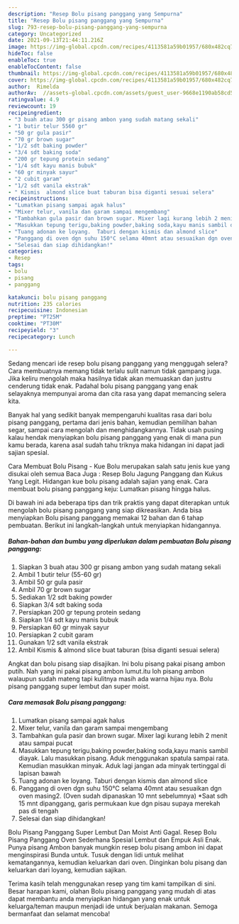 ```yaml
---
description: "Resep Bolu pisang panggang yang Sempurna"
title: "Resep Bolu pisang panggang yang Sempurna"
slug: 793-resep-bolu-pisang-panggang-yang-sempurna
category: Uncategorized
date: 2021-09-13T21:44:11.216Z
image: https://img-global.cpcdn.com/recipes/4113581a59b01957/680x482cq70/bolu-pisang-panggang-foto-resep-utama.jpg
hideToc: false
enableToc: true
enableTocContent: false
thumbnail: https://img-global.cpcdn.com/recipes/4113581a59b01957/680x482cq70/bolu-pisang-panggang-foto-resep-utama.jpg
cover: https://img-global.cpcdn.com/recipes/4113581a59b01957/680x482cq70/bolu-pisang-panggang-foto-resep-utama.jpg
author:  Rimelda
authorAv:  //assets-global.cpcdn.com/assets/guest_user-9668e1190ab58cd58d666d5934e79c79da2e02f4421a6ed9abc4b163da97d6e7.png
ratingvalue: 4.9
reviewcount: 19
recipeingredient:
- "3 buah atau 300 gr pisang ambon yang sudah matang sekali"
- "1 butir telur 5560 gr"
- "50 gr gula pasir"
- "70 gr brown sugar"
- "1/2 sdt baking powder"
- "3/4 sdt baking soda"
- "200 gr tepung protein sedang"
- "1/4 sdt kayu manis bubuk"
- "60 gr minyak sayur"
- "2 cubit garam"
- "1/2 sdt vanila ekstrak"
- " Kismis  almond slice buat taburan bisa diganti sesuai selera"
recipeinstructions:
- "Lumatkan pisang sampai agak halus"
- "Mixer telur, vanila dan garam sampai mengembang"
- "Tambahkan gula pasir dan brown sugar. Mixer lagi kurang lebih 2 menit atau sampai pucat"
- "Masukkan tepung terigu,baking powder,baking soda,kayu manis sambil diayak. Lalu masukkan pisang. Aduk menggunakan spatula sampai rata. Kemudian masukkan minyak. Aduk lagi jangan ada minyak tertinggal di lapisan bawah"
- "Tuang adonan ke loyang.  Taburi dengan kismis dan almond slice"
- "Panggang di oven dgn suhu 150°C selama 40mnt atau sesuaikan dgn oven masing2. (Oven sudah dipanaskan 10 mnt sebelumnya) *Saat sdh 15 mnt dipanggang, garis permukaan kue dgn pisau supaya merekah pas di tengah"
- "Selesai dan siap dihidangkan!"
categories:
- Resep
tags:
- bolu
- pisang
- panggang

katakunci: bolu pisang panggang 
nutrition: 235 calories
recipecuisine: Indonesian
preptime: "PT25M"
cooktime: "PT30M"
recipeyield: "3"
recipecategory: Lunch

---
```



Sedang mencari ide resep bolu pisang panggang yang menggugah selera? Cara membuatnya memang tidak terlalu sulit namun tidak gampang juga. Jika keliru mengolah maka hasilnya tidak akan memuaskan dan justru cenderung tidak enak. Padahal bolu pisang panggang yang enak selayaknya mempunyai aroma dan cita rasa yang dapat memancing selera kita.


Banyak hal yang sedikit banyak mempengaruhi kualitas rasa dari bolu pisang panggang, pertama dari jenis bahan, kemudian pemilihan bahan segar, sampai cara mengolah dan menghidangkannya. Tidak usah pusing kalau hendak menyiapkan bolu pisang panggang yang enak di mana pun kamu berada, karena asal sudah tahu triknya maka hidangan ini dapat jadi sajian spesial.

Cara Membuat Bolu Pisang - Kue Bolu merupakan salah satu jenis kue yang disukai oleh semua Baca Juga : Resep Bolu Jagung Panggang dan Kukus Yang Legit. Hidangan kue bolu pisang adalah sajian yang enak. Cara membuat bolu pisang panggang keju: Lumatkan pisang hingga halus.


Di bawah ini ada beberapa tips dan trik praktis yang dapat diterapkan untuk mengolah bolu pisang panggang yang siap dikreasikan. Anda bisa menyiapkan Bolu pisang panggang memakai 12 bahan dan 6 tahap pembuatan. Berikut ini langkah-langkah untuk menyiapkan hidangannya.

<!--inarticleads1-->

##### Bahan-bahan dan bumbu yang diperlukan dalam pembuatan Bolu pisang panggang:

1. Siapkan 3 buah atau 300 gr pisang ambon yang sudah matang sekali
1. Ambil 1 butir telur (55-60 gr)
1. Ambil 50 gr gula pasir
1. Ambil 70 gr brown sugar
1. Sediakan 1/2 sdt baking powder
1. Siapkan 3/4 sdt baking soda
1. Persiapkan 200 gr tepung protein sedang
1. Siapkan 1/4 sdt kayu manis bubuk
1. Persiapkan 60 gr minyak sayur
1. Persiapkan 2 cubit garam
1. Gunakan 1/2 sdt vanila ekstrak
1. Ambil  Kismis &amp; almond slice buat taburan (bisa diganti sesuai selera)


Angkat dan bolu pisang siap disajikan. Ini bolu pisang pakai pisang ambon putih. Nah yang ini pakai pisang ambon lumut.itu loh pisang ambon walaupun sudah mateng tapi kulitnya masih ada warna hijau nya. Bolu pisang panggang super lembut dan super moist. 

<!--inarticleads2-->

##### Cara memasak Bolu pisang panggang:

1. Lumatkan pisang sampai agak halus
1. Mixer telur, vanila dan garam sampai mengembang
1. Tambahkan gula pasir dan brown sugar. Mixer lagi kurang lebih 2 menit atau sampai pucat
1. Masukkan tepung terigu,baking powder,baking soda,kayu manis sambil diayak. Lalu masukkan pisang. Aduk menggunakan spatula sampai rata. Kemudian masukkan minyak. Aduk lagi jangan ada minyak tertinggal di lapisan bawah
1. Tuang adonan ke loyang.  Taburi dengan kismis dan almond slice
1. Panggang di oven dgn suhu 150°C selama 40mnt atau sesuaikan dgn oven masing2. (Oven sudah dipanaskan 10 mnt sebelumnya) *Saat sdh 15 mnt dipanggang, garis permukaan kue dgn pisau supaya merekah pas di tengah
1. Selesai dan siap dihidangkan!

Bolu Pisang Panggang Super Lembut Dan Moist Anti Gagal. Resep Bolu Pisang Panggang Oven Sederhana Spesial Lembut dan Empuk Asli Enak. Punya pisang Ambon banyak mungkin resep bolu pisang ambon ini dapat menginspirasi Bunda untuk. Tusuk dengan lidi untuk melihat kematangannya, kemudian keluarkan dari oven. Dinginkan bolu pisang dan keluarkan dari loyang, kemudian sajikan. 

Terima kasih telah menggunakan resep yang tim kami tampilkan di sini. Besar harapan kami, olahan Bolu pisang panggang yang mudah di atas dapat membantu anda menyiapkan hidangan yang enak untuk keluarga/teman maupun menjadi ide untuk berjualan makanan. Semoga bermanfaat dan selamat mencoba!
